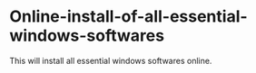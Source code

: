 # Online-install-of-all-essential-windows-softwares
This will install all essential windows softwares online.
